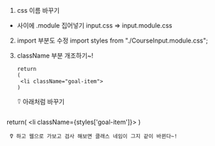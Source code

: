 1. css 이름 바꾸기
  - 사이에 .module 집어넣기
  input.css => input.module.css

2. import 부분도 수정
  import styles from "./CourseInput.module.css";

3. className 부분 개조하기~!
   ```
   return
   (
    <li className="goal-item">
   )
   ```
   ⍢ 아래처럼 바꾸기 
   ```
return(
    <li className={styles['goal-item']}>
)
   ```
    ⍢ 하고 웹으로 가보고 검사 해보면 클래스 네임이 그지 같이 바뀐다~!
    
